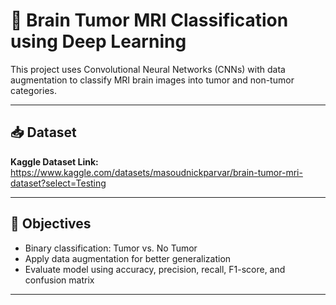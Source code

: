 # 🧠 Brain Tumor MRI Classification using Deep Learning

This project uses Convolutional Neural Networks (CNNs) with data augmentation to classify MRI brain images into tumor and non-tumor categories.

---

## 📥 Dataset

**Kaggle Dataset Link:**  
https://www.kaggle.com/datasets/masoudnickparvar/brain-tumor-mri-dataset?select=Testing

---

## 🎯 Objectives

- Binary classification: Tumor vs. No Tumor
- Apply data augmentation for better generalization
- Evaluate model using accuracy, precision, recall, F1-score, and confusion matrix

---

